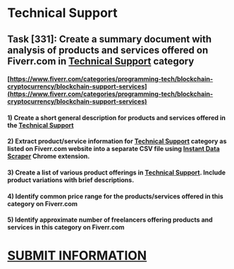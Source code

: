 # Technical Support
## Task [331]: Create a summary document with analysis of products and services offered on Fiverr.com in [Technical Support](https://www.fiverr.com/categories/programming-tech/blockchain-cryptocurrency/blockchain-support-services) category
#### [https://www.fiverr.com/categories/programming-tech/blockchain-cryptocurrency/blockchain-support-services](https://www.fiverr.com/categories/programming-tech/blockchain-cryptocurrency/blockchain-support-services)
#### 1) Create a short general description for products and services offered in the [Technical Support](https://www.fiverr.com/categories/programming-tech/blockchain-cryptocurrency/blockchain-support-services)
#### 2) Extract product/service information for [Technical Support](https://www.fiverr.com/categories/programming-tech/blockchain-cryptocurrency/blockchain-support-services) category as listed on Fiverr.com website into a separate CSV file using [Instant Data Scraper](https://chrome.google.com/webstore/detail/instant-data-scraper/ofaokhiedipichpaobibbnahnkdoiiah) Chrome extension.
#### 3) Create a list of various product offerings in [Technical Support](https://www.fiverr.com/categories/programming-tech/blockchain-cryptocurrency/blockchain-support-services). Include product variations with brief descriptions.
#### 4) Identify common price range for the products/services offered in this category on Fiverr.com
#### 5) Identify approximate number of freelancers offering products and services in this category on Fiverr.com

# [SUBMIT INFORMATION](https://forms.office.com/r/8AEKjkLxKG)

